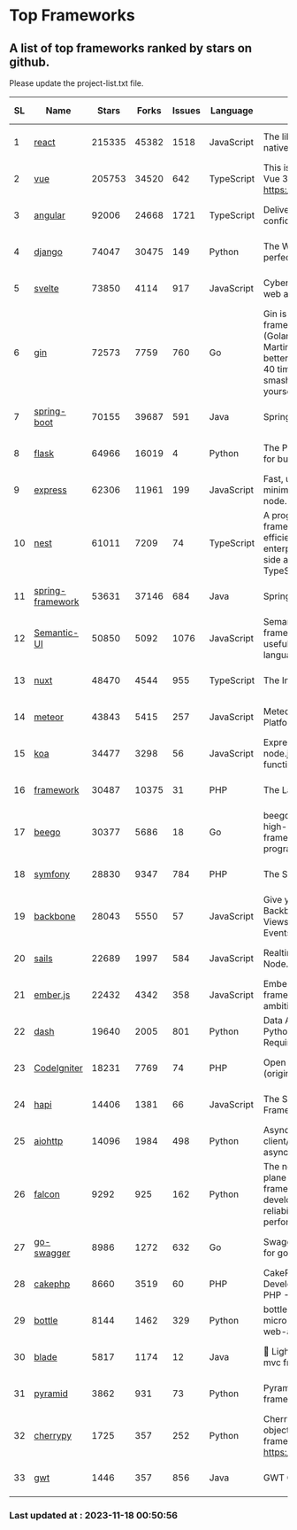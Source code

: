 # Top Frameworks
## A list of top frameworks ranked by stars on github.  
Please update the project-list.txt file.

| SL| Name  | Stars| Forks| Issues | Language | Description | Last Commit |
| --| ------| -----| ---- | ------ | -------- | ----------- | ----------- |
| 1 | [react](https://github.com/facebook/react) | 215335 | 45382 | 1518 | JavaScript | The library for web and native user interfaces. | 2023-11-17 14:00:56 |
| 2 | [vue](https://github.com/vuejs/vue) | 205753 | 34520 | 642 | TypeScript | This is the repo for Vue 2. For Vue 3, go to https://github.com/vuejs/core | 2023-11-07 07:32:23 |
| 3 | [angular](https://github.com/angular/angular) | 92006 | 24668 | 1721 | TypeScript | Deliver web apps with confidence 🚀 | 2023-11-17 20:18:26 |
| 4 | [django](https://github.com/django/django) | 74047 | 30475 | 149 | Python | The Web framework for perfectionists with deadlines. | 2023-11-17 11:09:32 |
| 5 | [svelte](https://github.com/sveltejs/svelte) | 73850 | 4114 | 917 | JavaScript | Cybernetically enhanced web apps | 2023-11-17 20:19:00 |
| 6 | [gin](https://github.com/gin-gonic/gin) | 72573 | 7759 | 760 | Go | Gin is a HTTP web framework written in Go (Golang). It features a Martini-like API with much better performance -- up to 40 times faster. If you need smashing performance, get yourself some Gin. | 2023-11-16 15:46:43 |
| 7 | [spring-boot](https://github.com/spring-projects/spring-boot) | 70155 | 39687 | 591 | Java | Spring Boot | 2023-11-16 20:09:07 |
| 8 | [flask](https://github.com/pallets/flask) | 64966 | 16019 | 4 | Python | The Python micro framework for building web applications. | 2023-11-15 21:03:05 |
| 9 | [express](https://github.com/expressjs/express) | 62306 | 11961 | 199 | JavaScript | Fast, unopinionated, minimalist web framework for node. | 2023-06-04 15:47:20 |
| 10 | [nest](https://github.com/nestjs/nest) | 61011 | 7209 | 74 | TypeScript | A progressive Node.js framework for building efficient, scalable, and enterprise-grade server-side applications with TypeScript/JavaScript 🚀 | 2023-11-17 12:14:39 |
| 11 | [spring-framework](https://github.com/spring-projects/spring-framework) | 53631 | 37146 | 684 | Java | Spring Framework | 2023-11-16 14:33:01 |
| 12 | [Semantic-UI](https://github.com/Semantic-Org/Semantic-UI) | 50850 | 5092 | 1076 | JavaScript | Semantic is a UI component framework based around useful principles from natural language. | 2023-01-11 17:05:32 |
| 13 | [nuxt](https://github.com/nuxt/nuxt) | 48470 | 4544 | 955 | TypeScript | The Intuitive Vue Framework. | 2023-11-17 09:56:50 |
| 14 | [meteor](https://github.com/meteor/meteor) | 43843 | 5415 | 257 | JavaScript | Meteor, the JavaScript App Platform | 2023-11-16 16:55:15 |
| 15 | [koa](https://github.com/koajs/koa) | 34477 | 3298 | 56 | JavaScript | Expressive middleware for node.js using ES2017 async functions | 2023-11-08 15:05:20 |
| 16 | [framework](https://github.com/laravel/framework) | 30487 | 10375 | 31 | PHP | The Laravel Framework. | 2023-11-17 16:39:20 |
| 17 | [beego](https://github.com/beego/beego) | 30377 | 5686 | 18 | Go | beego is an open-source, high-performance web framework for the Go programming language. | 2023-10-26 14:18:44 |
| 18 | [symfony](https://github.com/symfony/symfony) | 28830 | 9347 | 784 | PHP | The Symfony PHP framework | 2023-11-16 18:08:42 |
| 19 | [backbone](https://github.com/jashkenas/backbone) | 28043 | 5550 | 57 | JavaScript | Give your JS App some Backbone with Models, Views, Collections, and Events | 2023-08-10 22:05:08 |
| 20 | [sails](https://github.com/balderdashy/sails) | 22689 | 1997 | 584 | JavaScript | Realtime MVC Framework for Node.js | 2023-09-01 21:26:40 |
| 21 | [ember.js](https://github.com/emberjs/ember.js) | 22432 | 4342 | 358 | JavaScript | Ember.js - A JavaScript framework for creating ambitious web applications | 2023-11-17 21:32:21 |
| 22 | [dash](https://github.com/plotly/dash) | 19640 | 2005 | 801 | Python | Data Apps & Dashboards for Python. No JavaScript Required. | 2023-10-26 19:38:28 |
| 23 | [CodeIgniter](https://github.com/bcit-ci/CodeIgniter) | 18231 | 7769 | 74 | PHP | Open Source PHP Framework (originally from EllisLab) | 2023-04-07 17:57:13 |
| 24 | [hapi](https://github.com/hapijs/hapi) | 14406 | 1381 | 66 | JavaScript | The Simple, Secure Framework Developers Trust | 2023-09-18 11:40:11 |
| 25 | [aiohttp](https://github.com/aio-libs/aiohttp) | 14096 | 1984 | 498 | Python | Asynchronous HTTP client/server framework for asyncio and Python | 2023-11-14 11:48:56 |
| 26 | [falcon](https://github.com/falconry/falcon) | 9292 | 925 | 162 | Python | The no-magic web data plane API and microservices framework for Python developers, with a focus on reliability, correctness, and performance at scale. | 2023-11-12 19:21:29 |
| 27 | [go-swagger](https://github.com/go-swagger/go-swagger) | 8986 | 1272 | 632 | Go | Swagger 2.0 implementation for go | 2023-08-21 22:25:45 |
| 28 | [cakephp](https://github.com/cakephp/cakephp) | 8660 | 3519 | 60 | PHP | CakePHP: The Rapid Development Framework for PHP - Official Repository | 2023-11-15 16:11:43 |
| 29 | [bottle](https://github.com/bottlepy/bottle) | 8144 | 1462 | 329 | Python | bottle.py is a fast and simple micro-framework for python web-applications. | 2022-09-05 15:24:52 |
| 30 | [blade](https://github.com/lets-blade/blade) | 5817 | 1174 | 12 | Java | :rocket: Lightning fast and elegant mvc framework for Java8 | 2023-06-16 05:18:49 |
| 31 | [pyramid](https://github.com/Pylons/pyramid) | 3862 | 931 | 73 | Python | Pyramid - A Python web framework | 2023-09-14 21:55:43 |
| 32 | [cherrypy](https://github.com/cherrypy/cherrypy) | 1725 | 357 | 252 | Python | CherryPy is a pythonic, object-oriented HTTP framework.      https://cherrypy.dev | 2023-08-04 13:52:17 |
| 33 | [gwt](https://github.com/gwtproject/gwt) | 1446 | 357 | 856 | Java | GWT Open Source Project | 2023-11-15 01:18:28 |

### Last updated at : 2023-11-18 00:50:56
